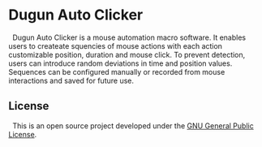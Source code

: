 # Dugun Auto Clicker

&nbsp; Dugun Auto Clicker is a mouse automation macro software. It enables users to createate squencies of mouse actions with each action customizable position, duration and mouse click. To prevent detection, users can introduce random deviations in time and position values. Sequences can be configured manually or recorded from mouse interactions and saved for future use.

## License

&nbsp; This is an open source project developed under the [GNU General Public License](https://github.com/mrmalvicino/dsp-package/blob/main/LICENSE).
